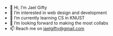 - 👋 Hi, I’m Jael Gifty
- 👀 I’m interested in web design and development 
- 🌱 I’m currently learning CS in KNUST
- 💞️ I’m looking forward to making the most collabs 
- 📫 Reach me on jaelgifty@gmail.com

<!---
gift-y/gift-y is a ✨ special ✨ repository because its `README.md` (this file) appears on your GitHub profile.
You can click the Preview link to take a look at your changes.
--->
